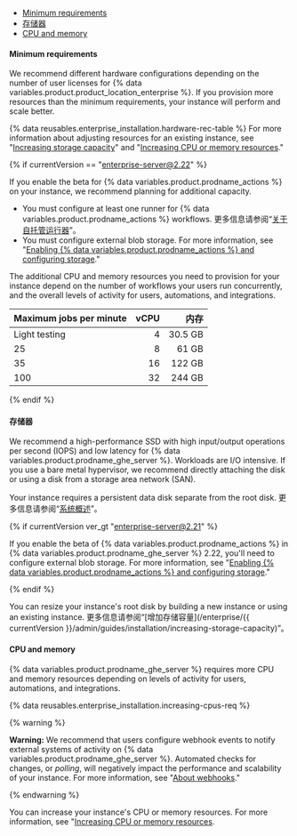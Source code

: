 - [Minimum requirements](#minimum-requirements)
- [存储器](#storage)
- [CPU and memory](#cpu-and-memory)

#### Minimum requirements

We recommend different hardware configurations depending on the number of user licenses for {% data variables.product.product_location_enterprise %}. If you provision more resources than the minimum requirements, your instance will perform and scale better.

{% data reusables.enterprise_installation.hardware-rec-table %} For more information about adjusting resources for an existing instance, see "[Increasing storage capacity](/enterprise/admin/installation/increasing-storage-capacity)" and "[Increasing CPU or memory resources](/enterprise/admin/installation/increasing-cpu-or-memory-resources)."

{% if currentVersion == "enterprise-server@2.22" %}

If you enable the beta for {% data variables.product.prodname_actions %} on your instance, we recommend planning for additional capacity.

- You must configure at least one runner for {% data variables.product.prodname_actions %} workflows. 更多信息请参阅“[关于自托管运行器](/actions/hosting-your-own-runners/about-self-hosted-runners)”。
- You must configure external blob storage. For more information, see "[Enabling {% data variables.product.prodname_actions %} and configuring storage](/enterprise/admin/github-actions/enabling-github-actions-and-configuring-storage)."

The additional CPU and memory resources you need to provision for your instance depend on the number of workflows your users run concurrently, and the overall levels of activity for users, automations, and integrations.

| Maximum jobs per minute | vCPU |      内存 |
|:----------------------- | ----:| -------:|
| Light testing           |    4 | 30.5 GB |
| 25                      |    8 |   61 GB |
| 35                      |   16 |  122 GB |
| 100                     |   32 |  244 GB |

{% endif %}

#### 存储器

We recommend a high-performance SSD with high input/output operations per second (IOPS) and low latency for {% data variables.product.prodname_ghe_server %}. Workloads are I/O intensive. If you use a bare metal hypervisor, we recommend directly attaching the disk or using a disk from a storage area network (SAN).

Your instance requires a persistent data disk separate from the root disk. 更多信息请参阅“[系统概述](/enterprise/admin/guides/installation/system-overview)”。

{% if currentVersion ver_gt "enterprise-server@2.21" %}

If you enable the beta of {% data variables.product.prodname_actions %} in {% data variables.product.prodname_ghe_server %} 2.22, you'll need to configure external blob storage. For more information, see "[Enabling {% data variables.product.prodname_actions %} and configuring storage](/enterprise/admin/github-actions/enabling-github-actions-and-configuring-storage)."

{% endif %}

You can resize your instance's root disk by building a new instance or using an existing instance. 更多信息请参阅“[增加存储容量](/enterprise/{{ currentVersion }}/admin/guides/installation/increasing-storage-capacity)”。

#### CPU and memory

{% data variables.product.prodname_ghe_server %} requires more CPU and memory resources depending on levels of activity for users, automations, and integrations.

{% data reusables.enterprise_installation.increasing-cpus-req %}

{% warning %}

**Warning:** We recommend that users configure webhook events to notify external systems of activity on {% data variables.product.prodname_ghe_server %}. Automated checks for changes, or _polling_, will negatively impact the performance and scalability of your instance. For more information, see "[About webhooks](/github/extending-github/about-webhooks)."

{% endwarning %}

You can increase your instance's CPU or memory resources. For more information, see "[Increasing CPU or memory resources](/enterprise/admin/installation/increasing-cpu-or-memory-resources).

